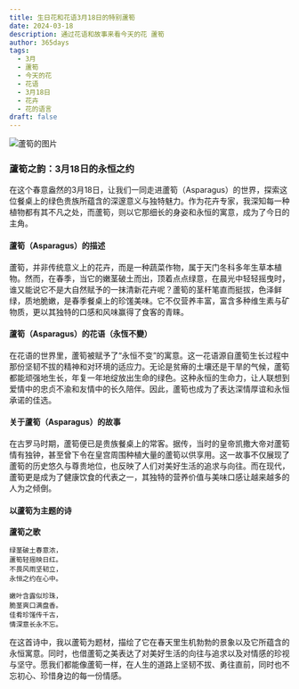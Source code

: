 ```yaml
---
title: 生日花和花语3月18日的特别蘆筍
date: 2024-03-18
description: 通过花语和故事来看今天的花 蘆筍
author: 365days
tags:
  - 3月
  - 蘆筍
  - 今天的花
  - 花语
  - 3月18日
  - 花卉
  - 花的语言
draft: false
---
```




![蘆筍的图片](https://cdn.pixabay.com/photo/2016/03/05/22/02/asparagus-1239161_960_720.jpg#center#center)


### 蘆筍之韵：3月18日的永恒之约

在这个春意盎然的3月18日，让我们一同走进蘆筍（Asparagus）的世界，探索这位餐桌上的绿色贵族所蕴含的深邃意义与独特魅力。作为花卉专家，我深知每一种植物都有其不凡之处，而蘆筍，则以它那细长的身姿和永恒的寓意，成为了今日的主角。

#### 蘆筍（Asparagus）的描述

蘆筍，并非传统意义上的花卉，而是一种蔬菜作物，属于天门冬科多年生草本植物。然而，在春季，当它的嫩茎破土而出，顶着点点绿意，在晨光中轻轻摇曳时，谁又能说它不是大自然赋予的一抹清新花卉呢？蘆筍的茎秆笔直而挺拔，色泽鲜绿，质地脆嫩，是春季餐桌上的珍馐美味。它不仅营养丰富，富含多种维生素与矿物质，更以其独特的口感和风味赢得了食客的青睐。

#### 蘆筍（Asparagus）的花语（永恆不變）

在花语的世界里，蘆筍被赋予了“永恒不变”的寓意。这一花语源自蘆筍生长过程中那份坚韧不拔的精神和对环境的适应力。无论是贫瘠的土壤还是干旱的气候，蘆筍都能顽强地生长，年复一年地绽放出生命的绿色。这种永恒的生命力，让人联想到爱情中的忠贞不渝和友情中的长久陪伴。因此，蘆筍也成为了表达深情厚谊和永恒承诺的佳选。

#### 关于蘆筍（Asparagus）的故事

在古罗马时期，蘆筍便已是贵族餐桌上的常客。据传，当时的皇帝凯撒大帝对蘆筍情有独钟，甚至曾下令在皇宫周围种植大量的蘆筍以供享用。这一故事不仅展现了蘆筍的历史悠久与尊贵地位，也反映了人们对美好生活的追求与向往。而在现代，蘆筍更是成为了健康饮食的代表之一，其独特的营养价值与美味口感让越来越多的人为之倾倒。

#### 以蘆筍为主题的诗

**蘆筍之歌**

	绿茎破土春意浓，  
	蘆筍轻摇映日红。  
	不畏风雨坚韧立，  
	永恒之约在心中。
	
	嫩叶含露似珍珠，  
	脆茎爽口满盘香。  
	佳肴珍馐传千古，  
	情深意长永不忘。

在这首诗中，我以蘆筍为题材，描绘了它在春天里生机勃勃的景象以及它所蕴含的永恒寓意。同时，也借蘆筍之美表达了对美好生活的向往与追求以及对情感的珍视与坚守。愿我们都能像蘆筍一样，在人生的道路上坚韧不拔、勇往直前，同时也不忘初心、珍惜身边的每一份情感。

